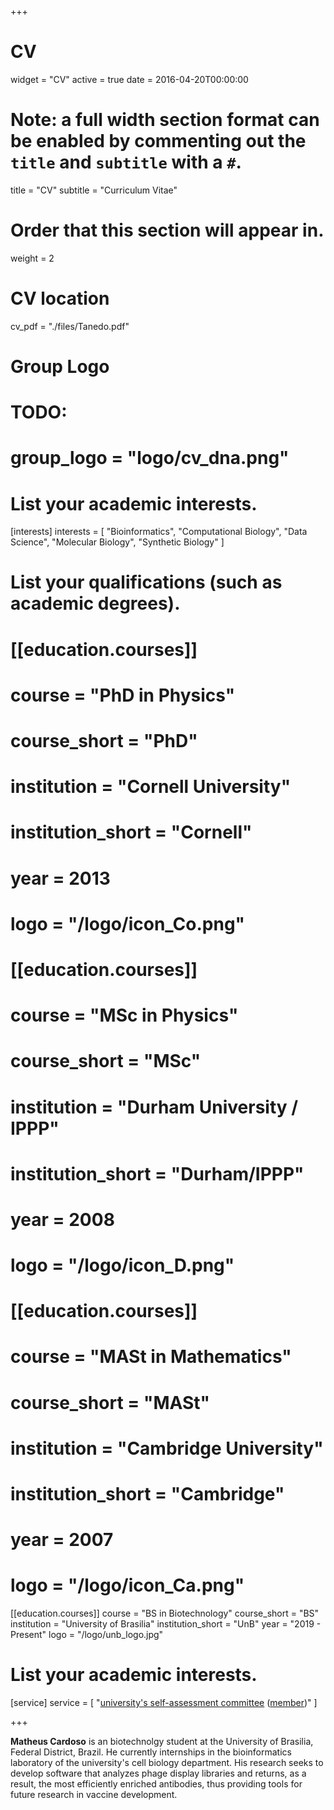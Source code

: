 +++
# CV
widget = "CV"
active = true
date = 2016-04-20T00:00:00

# Note: a full width section format can be enabled by commenting out the `title` and `subtitle` with a `#`.
title = "CV"
subtitle = "Curriculum Vitae"

# Order that this section will appear in.
weight = 2

# CV location
cv_pdf = "./files/Tanedo.pdf"

# Group Logo
# TODO:
# group_logo = "logo/cv_dna.png"


# List your academic interests.
[interests]
  interests = [
    "Bioinformatics",
    "Computational Biology",
    "Data Science",
    "Molecular Biology",
    "Synthetic Biology"
  ]

# List your qualifications (such as academic degrees).
# [[education.courses]]
#   course = "PhD in Physics"
#   course_short = "PhD"
#   institution = "Cornell University"
#   institution_short = "Cornell"
#   year = 2013
#   logo = "/logo/icon_Co.png"

# [[education.courses]]
#   course = "MSc in Physics"
#   course_short = "MSc"
#   institution = "Durham University / IPPP"
#   institution_short = "Durham/IPPP"
#   year = 2008
#   logo = "/logo/icon_D.png"

# [[education.courses]]
#   course = "MASt in Mathematics"
#   course_short = "MASt"
#   institution = "Cambridge University"
#   institution_short = "Cambridge"
#   year = 2007
#   logo = "/logo/icon_Ca.png"

[[education.courses]]
  course = "BS in Biotechnology"
  course_short = "BS"
  institution = "University of Brasilia"
  institution_short = "UnB"
  year = "2019 - Present"
  logo = "/logo/unb_logo.jpg"


# List your academic interests.
[service]
  service = [
    "[university's self-assessment committee](http://www.cpa.unb.br/index.php?option=com_content&view=article&id=431&Itemid=301) ([member](http://www.cpa.unb.br/index.php?option=com_content&view=article&id=432&Itemid=254))"
  ]

+++

**Matheus Cardoso** is an biotechnolgy student at the University of Brasilia, Federal District, Brazil. He currently internships in the bioinformatics laboratory of the university's cell biology department. His research seeks to develop software that analyzes phage display libraries and returns, as a result, the most efficiently enriched antibodies, thus providing tools for future research in vaccine development.

<!-- * UCI Chancellor's Advance Postdoctoral Fellow, 2014 - 2015
* Paul & Daisy Soros Fellowship, 2010 - 2012
* NSF Graduate Research Fellow, 2006 - 2011
* Marshall Scholarship, 2006 - 2008 -->

